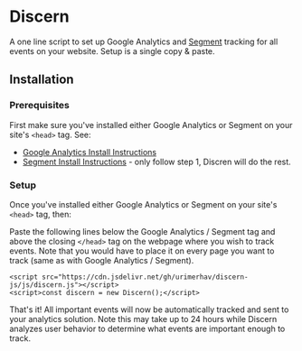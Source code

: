 # Discern
A one line script to set up Google Analytics and [Segment](https://segment.com/) tracking for all events on your website. Setup is a single copy & paste.

## Installation

### Prerequisites

First make sure you've installed either Google Analytics or Segment on your site's `<head>` tag. See:

* [Google Analytics Install Instructions](https://support.google.com/analytics/answer/1008015?hl=en)
* [Segment Install Instructions](https://segment.com/docs/sources/website/analytics.js/quickstart/) - only follow step 1, Discren will do the rest. 


### Setup

Once you've installed either Google Analytics or Segment on your site's `<head>` tag, then:

Paste the following lines below the Google Analytics / Segment tag and above the closing `</head>` tag on the webpage where you wish to track events.
Note that you would have to place it on every page you want to track (same as with Google Analytics / Segment).

```
<script src="https://cdn.jsdelivr.net/gh/urimerhav/discern-js/js/discern.js"></script>
<script>const discern = new Discern();</script>
```


That's it! All important events will now be automatically tracked and sent to your analytics solution. Note this may 
take up to 24 hours while Discern analyzes user behavior to determine what events are important enough to track.
